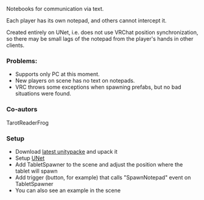 Notebooks for communication via text.

Each player has its own notepad, and others cannot intercept it.

Created entirely on UNet, i.e. does not use VRChat position synchronization, so there may be small lags of the notepad from the player's hands in other clients.

### Problems:
- Supports only PC at this moment.
- New players on scene has no text on notepads.
- VRC throws some exceptions when spawning prefabs, but no bad situations were found.

### Co-autors
TarotReaderFrog

### Setup
- Download [latest unitypacke](https://github.com/Xytabich/UNet/blob/master/Examples/Notepad/Notepad-1.0.2.unitypackage) and upack it
- Setup [UNet](https://github.com/Xytabich/UNet)
- Add TabletSpawner to the scene and adjust the position where the tablet will spawn
- Add trigger (button, for example) that calls "SpawnNotepad" event on TabletSpawner
- You can also see an example in the scene
